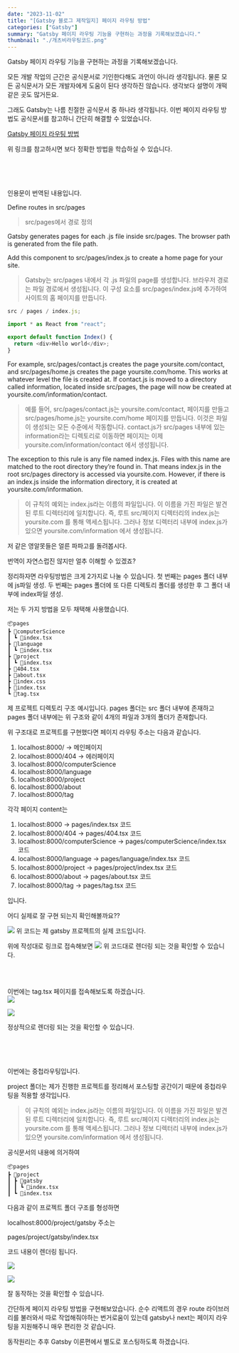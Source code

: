 ```yaml
---
date: "2023-11-02"
title: "[Gatsby 블로그 제작일지] 페이지 라우팅 방법"
categories: ["Gatsby"]
summary: "Gatsby 페이지 라우팅 기능을 구현하는 과정을 기록해보겠습니다."
thumbnail: "./개츠비라우팅코드.png"
---
```


Gatsby 페이지 라우팅 기능을 구현하는 과정을 기록해보겠습니다.

모든 개발 작업의 근간은 공식문서로 기인한다해도 과언이 아니라 생각됩니다.
물론 모든 공식문서가 모든 개발자에게 도움이 된다 생각하진 않습니다. 생각보다 설명이 개떡같은 곳도 많거든요.

그래도 Gatsby는 나름 친절한 공식문서 중 하나라 생각됩니다.
이번 페이지 라우팅 방법도 공식문서를 참고하니 간단히 해결할 수 있었습니다.

[Gatsby 페이지 라우팅 방법](https://www.gatsbyjs.com/docs/reference/routing/creating-routes/)

위 링크를 참고하시면 보다 정확한 방법을 학습하실 수 있습니다.

<br><br>
<br>

인용문이 번역된 내용입니다.

Define routes in src/pages

> src/pages에서 경로 정의

Gatsby generates pages for each .js file inside src/pages. The browser path is generated from the file path.

Add this component to src/pages/index.js to create a home page for your site.

> Gatsby는 src/pages 내에서 각 .js 파일의 page를 생성합니다. 브라우저 경로는 파일 경로에서 생성됩니다.
> 이 구성 요소를 src/pages/index.js에 추가하여 사이트의 홈 페이지를 만듭니다.

```js
src / pages / index.js;

import * as React from "react";

export default function Index() {
  return <div>Hello world</div>;
}
```

For example, src/pages/contact.js creates the page yoursite.com/contact, and src/pages/home.js creates the page yoursite.com/home. This works at whatever level the file is created at. If contact.js is moved to a directory called information, located inside src/pages, the page will now be created at yoursite.com/information/contact.

> 예를 들어, src/pages/contact.js는 yoursite.com/contact, 페이지를 만들고 src/pages/home.js는 yoursite.com/home 페이지를 만듭니다. 이것은 파일이 생성되는 모든 수준에서 작동합니다. contact.js가 src/pages 내부에 있는 information라는 디렉토리로 이동하면 페이지는 이제 yoursite.com/information/contact 에서 생성됩니다.

The exception to this rule is any file named index.js. Files with this name are matched to the root directory they’re found in. That means index.js in the root src/pages directory is accessed via yoursite.com. However, if there is an index.js inside the information directory, it is created at yoursite.com/information.

> 이 규칙의 예외는 index.js라는 이름의 파일입니다. 이 이름을 가진 파일은 발견된 루트 디렉터리에 일치합니다. 즉, 루트 src/페이지 디렉터리의 index.js는 yoursite.com 를 통해 액세스됩니다. 그러나 정보 디렉터리 내부에 index.js가 있으면 yoursite.com/information 에서 생성됩니다.

저 같은 영알못들은 얼른 파파고를 돌려봅시다.

번역이 자연스럽진 않지만 얼추 이해할 수 있겠죠?

정리하자면 라우팅방법은 크게 2가지로 나눌 수 있습니다.
첫 번째는 pages 폴더 내부에 js파일 생성.
두 번째는 pages 폴더에 또 다른 디렉토리 폴더를 생성한 후 그 폴더 내부에 index파일 생성.

저는 두 가지 방법을 모두 채택해 사용했습니다.

```
📦pages
┣ 📂computerScience
┃ ┗ 📜index.tsx
┣ 📂language
┃ ┗ 📜index.tsx
┣ 📂project
┃ ┗ 📜index.tsx
┣ 📜404.tsx
┣ 📜about.tsx
┣ 📜index.css
┣ 📜index.tsx
┗ 📜tag.tsx
```

제 프로젝트 디렉토리 구조 예시입니다. pages 폴더는 src 폴더 내부에 존재하고 pages 폴더 내부에는 위 구조와 같이 4개의 파일과 3개의 폴더가 존재합니다.

위 구조대로 프로젝트를 구현했다면 페이지 라우팅 주소는 다음과 같습니다.

1. localhost:8000/ -> 메인페이지
2. localhost:8000/404 -> 에러페이지
3. localhost:8000/computerScience
4. localhost:8000/language
5. localhost:8000/project
6. localhost:8000/about
7. localhost:8000/tag

각각 페이지 content는

1. localhost:8000 -> pages/index.tsx 코드
2. localhost:8000/404 -> pages/404.tsx 코드
3. localhost:8000/computerScience -> pages/computerScience/index.tsx 코드
4. localhost:8000/language -> pages/language/index.tsx 코드
5. localhost:8000/project -> pages/project/index.tsx 코드
6. localhost:8000/about -> pages/about.tsx 코드
7. localhost:8000/tag -> pages/tag.tsx 코드

입니다.

어디 실제로 잘 구현 되는지 확인해볼까요??

![](https://velog.velcdn.com/images/dogmnil2007/post/ccaa91b2-073e-4666-8590-85e852339ddb/image.png)
위 코드는 제 gatsby 프로젝트의 실제 코드입니다.

위에 작성대로 링크로 접속해보면
![](https://velog.velcdn.com/images/dogmnil2007/post/90f0d596-f6e6-4b28-8a95-111576f4422f/image.png)
위 코드대로 렌더링 되는 것을 확인할 수 있습니다.

<br><br>

이번에는 tag.tsx 페이지를 접속해보도록 하겠습니다.  
![](https://velog.velcdn.com/images/dogmnil2007/post/5778b0f3-c4d7-4a26-a53c-7158709e4993/image.png)

![](https://velog.velcdn.com/images/dogmnil2007/post/f2890fb1-6be4-423f-9cba-c2d24fdd2344/image.png)

정상적으로 렌더링 되는 것을 확인할 수 있습니다.

<br><br>
<br>

이번에는 중첩라우팅입니다.

project 폴더는 제가 진행한 프로젝트를 정리해서 포스팅할 공간이기 때문에 중첩라우팅을 적용할 생각입니다.

> 이 규칙의 예외는 index.js라는 이름의 파일입니다. 이 이름을 가진 파일은 발견된 루트 디렉터리에 일치합니다. 즉, 루트 src/페이지 디렉터리의 index.js는 yoursite.com 를 통해 액세스됩니다. 그러나 정보 디렉터리 내부에 index.js가 있으면 yoursite.com/information 에서 생성됩니다.

공식문서의 내용에 의거하여

```
📦pages
┣ 📂project
┃ ┣ 📂gatsby
┃ ┃ ┗ 📜index.tsx
┃ ┗ 📜index.tsx
```

다음과 같이 프로젝트 폴더 구조를 형성하면

localhost:8000/project/gatsby 주소는

pages/project/gatsby/index.tsx

코드 내용이 렌더링 됩니다.

![](https://velog.velcdn.com/images/dogmnil2007/post/8a8ee791-2444-4c4d-817b-16916988c99f/image.png)

![](https://velog.velcdn.com/images/dogmnil2007/post/9a706d84-36aa-41ec-a0d6-717655be6e5c/image.png)

잘 동작하는 것을 확인할 수 있습니다.

간단하게 페이지 라우팅 방법을 구현해보았습니다. 순수 리액트의 경우 route 라이브러리를 불러와서 따로 작업해줘야하는 번거로움이 있는데 gatsby나 next는 페이지 라우팅을 지원해주니 매우 편리한 것 같습니다.

동작원리는 추후 Gatsby 이론편에서 별도로 포스팅하도록 하겠습니다.
